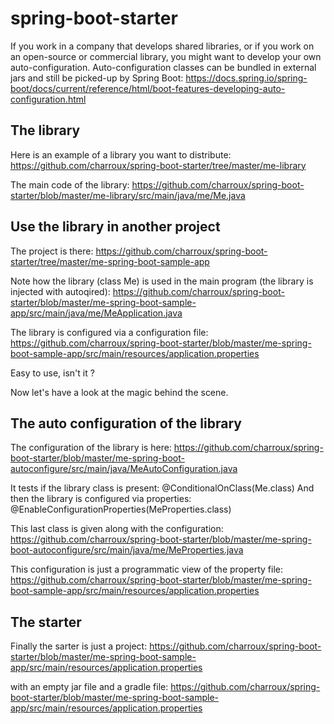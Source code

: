 # spring-boot-starter

If you work in a company that develops shared libraries, or if you work on an open-source or commercial library, you might want to develop your own auto-configuration. Auto-configuration classes can be bundled in external jars and still be picked-up by Spring Boot: https://docs.spring.io/spring-boot/docs/current/reference/html/boot-features-developing-auto-configuration.html

## The library

Here is an example of a library you want to distribute: https://github.com/charroux/spring-boot-starter/tree/master/me-library

The main code of the library: https://github.com/charroux/spring-boot-starter/blob/master/me-library/src/main/java/me/Me.java

## Use the library in another project

The project is there: https://github.com/charroux/spring-boot-starter/tree/master/me-spring-boot-sample-app

Note how the library (class Me) is used in the main program (the library is injected with autoqired): https://github.com/charroux/spring-boot-starter/blob/master/me-spring-boot-sample-app/src/main/java/me/MeApplication.java

The library is configured via a configuration file: https://github.com/charroux/spring-boot-starter/blob/master/me-spring-boot-sample-app/src/main/resources/application.properties

Easy to use, isn't it ?

Now let's have a look at the magic behind the scene.

## The auto configuration of the library

The configuration of the library is here: https://github.com/charroux/spring-boot-starter/blob/master/me-spring-boot-autoconfigure/src/main/java/MeAutoConfiguration.java

It tests if the library class is present: @ConditionalOnClass(Me.class)
And then the library is configured via properties: @EnableConfigurationProperties(MeProperties.class)

This last class is given along with the configuration: https://github.com/charroux/spring-boot-starter/blob/master/me-spring-boot-autoconfigure/src/main/java/me/MeProperties.java

This configuration is just a programmatic view of the property file: https://github.com/charroux/spring-boot-starter/blob/master/me-spring-boot-sample-app/src/main/resources/application.properties

## The starter

Finally the sarter is just a project: https://github.com/charroux/spring-boot-starter/blob/master/me-spring-boot-sample-app/src/main/resources/application.properties

with an empty jar file and a gradle file: https://github.com/charroux/spring-boot-starter/blob/master/me-spring-boot-sample-app/src/main/resources/application.properties
